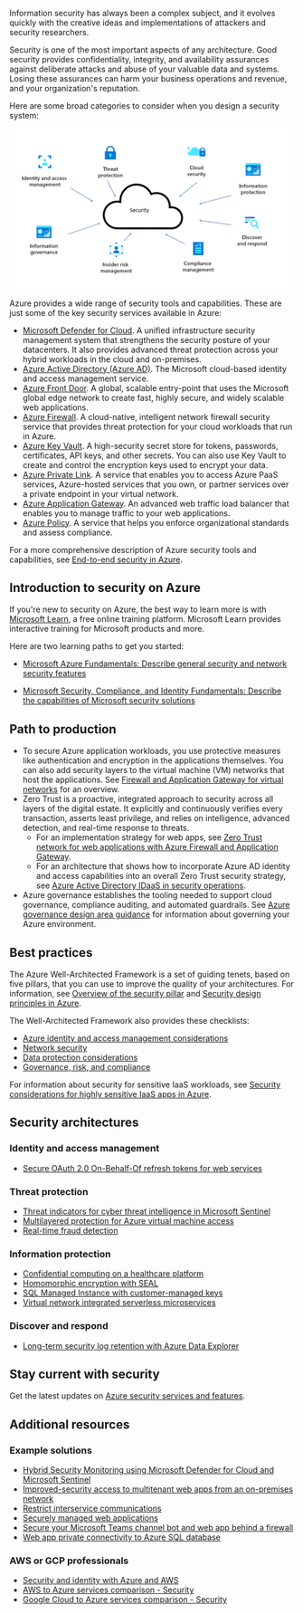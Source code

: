 Information security has always been a complex subject, and it evolves quickly with the creative ideas and implementations of attackers and security researchers.  

Security is one of the most important aspects of any architecture. Good security provides confidentiality, integrity, and availability assurances against deliberate attacks and abuse of your valuable data and systems. Losing these assurances can harm your business operations and revenue, and your organization's reputation.

Here are some broad categories to consider when you design a security system: 

![Image that shows categories to consider when you design a security system.](images/security-overview.png) 

Azure provides a wide range of security tools and capabilities. These are just some of the key security services available in Azure:
- [Microsoft Defender for Cloud](https://azure.microsoft.com/services/defender-for-cloud/). A unified infrastructure security management system that strengthens the security posture of your datacenters. It also provides advanced threat protection across your hybrid workloads in the cloud and on-premises.
- [Azure Active Directory (Azure AD)](https://azure.microsoft.com/services/active-directory). The Microsoft cloud-based identity and access management service.  
- [Azure Front Door](https://azure.microsoft.com/services/frontdoor). A global, scalable entry-point that uses the Microsoft global edge network to create fast, highly secure, and widely scalable web applications.
- [Azure Firewall](https://azure.microsoft.com/services/azure-firewall). A cloud-native, intelligent network firewall security service that provides threat protection for your cloud workloads that run in Azure.
- [Azure Key Vault](https://azure.microsoft.com/services/key-vault/). A high-security secret store for tokens, passwords, certificates, API keys, and other secrets. You can also use Key Vault to create and control the encryption keys used to encrypt your data.
- [Azure Private Link](https://azure.microsoft.com/services/private-link). A service that enables you to access Azure PaaS services, Azure-hosted services that you own, or partner services over a private endpoint in your virtual network. 
- [Azure Application Gateway](https://azure.microsoft.com/services/application-gateway). An advanced web traffic load balancer that enables you to manage traffic to your web applications. 
- [Azure Policy](https://azure.microsoft.com/services/azure-policy). A service that helps you enforce organizational standards and assess compliance. 

For a more comprehensive description of Azure security tools and capabilities, see [End-to-end security in Azure](/azure/security/fundamentals/end-to-end).

## Introduction to security on Azure
If you're new to security on Azure, the best way to learn more is with [Microsoft Learn](/learn/?WT.mc_id=learnaka), a free online training platform. Microsoft Learn provides interactive training for Microsoft products and more.

Here are two learning paths to get you started:

- [Microsoft Azure Fundamentals: Describe general security and network security features](/learn/paths/az-900-describe-general-security-network-security-features)

- [Microsoft Security, Compliance, and Identity Fundamentals: Describe the capabilities of Microsoft security solutions](/learn/paths/describe-capabilities-of-microsoft-security-solutions)

## Path to production
- To secure Azure application workloads, you use protective measures like authentication and encryption in the applications themselves. You can also add security layers to the virtual machine (VM) networks that host the applications. See [Firewall and Application Gateway for virtual networks](../../example-scenario/gateway/firewall-application-gateway.yml) for an overview.
- Zero Trust is a proactive, integrated approach to security across all layers of the digital estate. It explicitly and continuously verifies every transaction, asserts least privilege, and relies on intelligence, advanced detection, and real-time response to threats.
   - For an implementation strategy for web apps, see [Zero Trust network for web applications with Azure Firewall and Application Gateway](../../example-scenario/gateway/application-gateway-before-azure-firewall.yml). 
   - For an architecture that shows how to incorporate Azure AD identity and access capabilities into an overall Zero Trust security strategy, see [Azure Active Directory IDaaS in security operations](../../example-scenario/aadsec/azure-ad-security.yml).
- Azure governance establishes the tooling needed to support cloud governance, compliance auditing, and automated guardrails. See [Azure governance design area guidance](/azure/cloud-adoption-framework/ready/landing-zone/design-area/governance) for information about governing your Azure environment. 

## Best practices
The Azure Well-Architected Framework is a set of guiding tenets, based on five pillars, that you can use to improve the quality of your architectures. For information, see [Overview of the security pillar](/azure/architecture/framework/security/overview) and [Security design principles in Azure](/azure/architecture/framework/security/security-principles).

The Well-Architected Framework also provides these checklists:

- [Azure identity and access management considerations](/azure/architecture/framework/security/design-identity)
- [Network security](/azure/architecture/framework/security/design-network)
- [Data protection considerations](/azure/architecture/framework/security/design-storage) 
- [Governance, risk, and compliance](/azure/architecture/framework/security/design-governance)

 
For information about security for sensitive IaaS workloads, see [Security considerations for highly sensitive IaaS apps in Azure](../../reference-architectures/n-tier/high-security-iaas.yml).

## Security architectures
 
### Identity and access management
- [Secure OAuth 2.0 On-Behalf-Of refresh tokens for web services](../../example-scenario/secrets/secure-refresh-tokens.yml)
### Threat protection 
- [Threat indicators for cyber threat intelligence in Microsoft Sentinel](../../example-scenario/data/sentinel-threat-intelligence.yml)
- [Multilayered protection for Azure virtual machine access](../../solution-ideas/articles/multilayered-protection-azure-vm.yml)
- [Real-time fraud detection](../../example-scenario/data/fraud-detection.yml)

### Information protection
- [Confidential computing on a healthcare platform](../../example-scenario/confidential/healthcare-inference.yml)
- [Homomorphic encryption with SEAL](../../solution-ideas/articles/homomorphic-encryption-seal.yml)
- [SQL Managed Instance with customer-managed keys](../../example-scenario/data/sql-managed-instance-cmk.yml)
- [Virtual network integrated serverless microservices](../../example-scenario/integrated-multiservices/virtual-network-integration.yml)

### Discover and respond
- [Long-term security log retention with Azure Data Explorer](../../example-scenario/security/security-log-retention-azure-data-explorer.yml)

## Stay current with security 
Get the latest updates on [Azure security services and features](https://azure.microsoft.com/updates/?category=security).

## Additional resources

### Example solutions 

- [Hybrid Security Monitoring using Microsoft Defender for Cloud and Microsoft Sentinel](../../hybrid/hybrid-security-monitoring.yml)
- [Improved-security access to multitenant web apps from an on-premises network](../../example-scenario/security/access-multitenant-web-app-from-on-premises.yml)
- [Restrict interservice communications](../../example-scenario/service-to-service/restrict-communications.yml)
- [Securely managed web applications](../../example-scenario/apps/fully-managed-secure-apps.yml)
- [Secure your Microsoft Teams channel bot and web app behind a firewall](../../example-scenario/teams/securing-bot-teams-channel.yml)
- [Web app private connectivity to Azure SQL database](../../example-scenario/private-web-app/private-web-app.yml)

### AWS or GCP professionals

- [Security and identity with Azure and AWS](../../aws-professional/security-identity.md)
- [AWS to Azure services comparison - Security](../../aws-professional/services.md#security-identity-and-access)
- [Google Cloud to Azure services comparison - Security](../../gcp-professional/services.md#security-and-identity)